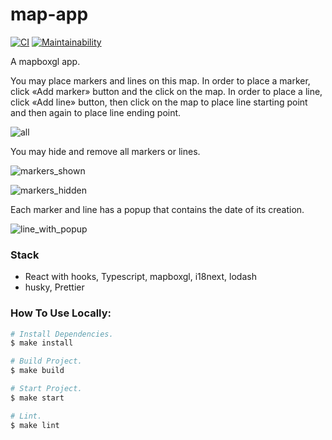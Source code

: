 # map-app

[![CI](https://github.com/denivladislav/map-app/workflows/CI/badge.svg)](https://github.com/denivladislav/map-app/actions/workflows/CI.yml)
[![Maintainability](https://api.codeclimate.com/v1/badges/60ec0758287835c8b4a6/maintainability)](https://codeclimate.com/github/denivladislav/map-app/maintainability)

A mapboxgl app.

You may place markers and lines on this map.
In order to place a marker, click «Add marker» button and the click on the map. 
In order to place a line, click «Add line» button, then click on the map to place line starting point and then again to place line ending point.

![all](https://user-images.githubusercontent.com/71961494/202123917-b0d98399-2cdb-475a-b654-42ec377294b6.png)

You may hide and remove all markers or lines.

![markers_shown](https://user-images.githubusercontent.com/71961494/202121460-14901f67-8a74-42f2-9a02-4f0ebf3435a3.png)

![markers_hidden](https://user-images.githubusercontent.com/71961494/202121476-d56ebc1d-4604-45de-9d59-11ad0a265c77.png)

Each marker and line has a popup that contains the date of its creation.

![line_with_popup](https://user-images.githubusercontent.com/71961494/202120988-9c6eaa84-1b5e-4f94-8387-a75c2902cab4.png)

### Stack
- React with hooks, Typescript, mapboxgl, i18next, lodash
- husky, Prettier

### How To Use Locally:
```bash
# Install Dependencies.
$ make install

# Build Project.
$ make build

# Start Project.
$ make start

# Lint.
$ make lint
